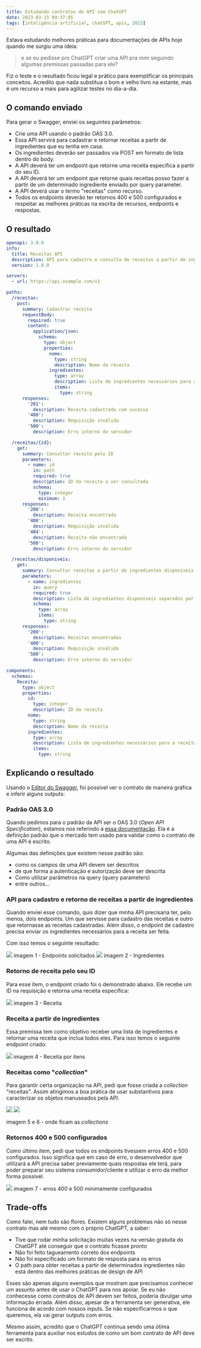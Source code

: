 ```yaml
---
title: Estudando contratos de API com ChatGPT
date: 2023-03-15 09:37:05
tags: [inteligência artificial, chatGPT, apis, 2023]
---
```


Estava estudando melhores práticas para documentações de APIs hoje quando me surgiu uma ideia: 

> e se eu pedisse pro ChatGPT criar uma API pra mim seguindo algumas premissas passadas para ele?

Fiz o teste e o resultado ficou legal e prático para exemplificar os principais conceitos. Acredito que nada substitua o bom e velho livro na estante, mas é um recurso a mais para agilizar testes no dia-a-dia.

## O comando enviado

Para gerar o Swagger, enviei os seguintes parâmetros: 

* Crie uma API usando o padrão OAS 3.0. 
* Essa API servirá para cadastrar e retornar receitas a partir de ingredientes que eu tenha em casa.
* Os ingredientes deverão ser passados via POST em formato de lista dentro do body.
* A API deverá ter um endpoint que retorne uma receita específica a partir do seu ID.
* A API deverá ter um endpoint que retorne quais receitas posso fazer a partir de um determinado ingrediente enviado por query parameter.
* A API deverá usar o termo "receitas" como recurso.
* Todos os endpoints deverão ter retornos 400 e 500 configurados e respeitar as melhores práticas na escrita de recursos, endpoints e respostas.

## O resultado

```yaml
openapi: 3.0.0
info:
  title: Receitas API
  description: API para cadastro e consulta de receitas a partir de ingredientes disponíveis.
  version: 1.0.0

servers:
  - url: https://api.example.com/v1

paths:
  /receitas:
    post:
      summary: Cadastrar receita
      requestBody:
        required: true
        content:
          application/json:
            schema:
              type: object
              properties:
                nome:
                  type: string
                  description: Nome da receita
                ingredientes:
                  type: array
                  description: Lista de ingredientes necessários para a receita
                  items:
                    type: string
      responses:
        '201':
          description: Receita cadastrada com sucesso
        '400':
          description: Requisição inválida
        '500':
          description: Erro interno do servidor

  /receitas/{id}:
    get:
      summary: Consultar receita pelo ID
      parameters:
        - name: id
          in: path
          required: true
          description: ID da receita a ser consultada
          schema:
            type: integer
            minimum: 1
      responses:
        '200':
          description: Receita encontrada
        '400':
          description: Requisição inválida
        '404':
          description: Receita não encontrada
        '500':
          description: Erro interno do servidor

  /receitas/disponiveis:
    get:
      summary: Consultar receitas a partir de ingredientes disponíveis
      parameters:
        - name: ingredientes
          in: query
          required: true
          description: Lista de ingredientes disponíveis separados por vírgula
          schema:
            type: array
            items:
              type: string
      responses:
        '200':
          description: Receitas encontradas
        '400':
          description: Requisição inválida
        '500':
          description: Erro interno do servidor

components:
  schemas:
    Receita:
      type: object
      properties:
        id:
          type: integer
          description: ID da receita
        nome:
          type: string
          description: Nome da receita
        ingredientes:
          type: array
          description: Lista de ingredientes necessários para a receita
          items:
            type: string

```

## Explicando o resultado

Usando o [Editor do Swagger](https://editor.swagger.io), foi possível ver o contrato de maneira gráfica e inferir alguns outputs:


### Padrão OAS 3.0
Quando pedimos para o padrão da API ser o OAS 3.0 (*Open API Specification*), estamos nos referindo a [essa documentação](https://swagger.io/specification/). Ela é a definição padrão que o mercado tem usado para validar como o contrato de uma API é escrito.

Algumas das definições que existem nesse padrão são:

* como os campos de uma API devem ser descritos
* de que forma a autenticação e autorização deve ser descrita
* Como utilizar parâmetros na query (query parameters)
* entre outros...

### API para cadastro e retorno de receitas a partir de ingredientes
Quando enviei esse comando, quis dizer que minha API precisaria ter, pelo menos, dois endpoints. Um que servisse para cadastro das receitas e outro que retornasse as receitas cadastradas. Além disso, o endpoint de cadastro precisa enviar os ingredientes necessários para a receita ser feita. 

Com isso temos o seguinte resultado:

<img src="{{ site.baseurl }}/assets/endpoints.png"/>
imagem 1 - Endpoints solicitados

<img src="{{ site.baseurl }}/assets/ingredientes.png"/>
imagem 2 - Ingredientes


### Retorno de receita pelo seu ID
Para esse item, o endpoint criado foi o demonstrado abaixo. Ele recebe um ID na requisição e retorna uma receita específica:

<img src="{{ site.baseurl }}/assets/receita.png"/>
imagem 3 - Receita

### Receita a partir de ingredientes
Essa premissa tem como objetivo receber uma lista de ingredientes e retornar uma receita que inclua todos eles. Para isso temos o seguinte endpoint criado:

<img src="{{ site.baseurl }}/assets/receita-por-itens.png"/>
imagem 4 - Receita por itens

### Receitas como "*collection*"
Para garantir certa organização na API, pedi que fosse criada a *collection* "receitas". Assim atingimos a boa prática de usar substantivos para caracterizar os objetos manuseados pela API.

<img src="{{ site.baseurl }}/assets/collections.png"/>
<img src="{{ site.baseurl }}/assets/schemas.png"/>

imagem 5 e 6 - onde ficam as *collections*



### Retornos 400 e 500 configurados 
Como último item, pedi que todos os endpoints tivessem erros 400 e 500 configurados. Isso significa que em caso de erro, o desenvolvedor que utilizará a API precisa saber previamente quais respostas ele terá, para poder preparar seu sistema consumidor/cliente e utilizar o erro da melhor forma possível.

<img src="{{ site.baseurl }}/assets/erros-respostas.png"/>
imagem 7 - erros 400 e 500 minimamente configurados

## Trade-offs

Como falei, nem tudo são flores. Existem alguns problemas não só nesse contrato mas até mesmo com o próprio ChatGPT, a saber:

* Tive que rodar minha solicitação muitas vezes na versão gratuita do ChatGPT até conseguir que o contrato ficasse pronto
* Não foi feito tagueamento correto dos endpoints
* Não foi especificado um formato de resposta para os erros
* O path para obter receitas a partir de determinados ingredientes não está dentro das melhores práticas de design de API

Esses são apenas alguns exemplos que mostram que precisamos conhecer um assunto antes de usar o ChatGPT para nos apoiar. Se eu não conhecesse como contratos de API devem ser feitos, poderia divulgar uma informação errada. Além disso, apesar de a ferramenta ser generativa, ele funciona de acordo com nossos inputs. Se não especificarmos o que queremos, ela vai gerar outputs com erros.

Mesmo assim, acredito que o ChatGPT continua sendo uma ótima ferramenta para auxiliar nos estudos de como um bom contrato de API deve ser escrito. 
